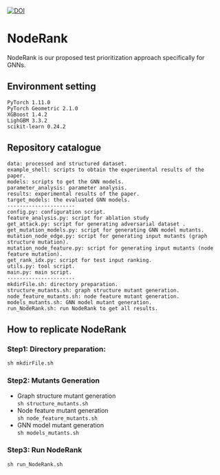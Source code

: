 [![DOI](https://zenodo.org/badge/DOI/10.5281/zenodo.10049979.svg)](https://doi.org/10.5281/zenodo.10049979)
# NodeRank
NodeRank is our proposed test prioritization approach specifically for GNNs.

## Environment setting
    PyTorch 1.11.0
    PyTorch Geometric 2.1.0
    XGBoost 1.4.2
    LighGBM 3.3.2
    scikit-learn 0.24.2

##  Repository catalogue
    data: processed and structured dataset.
    example_shell: scripts to obtain the experimental results of the paper. 
    models: scripts to get the GNN models.
    parameter_analysis: parameter analysis.
    results: experimental results of the paper.
    target_models: the evaluated GNN models.
    ----------------------
    config.py: configuration script.
    feature_analysis.py: script for ablation study 
    get_attack.py: script for generating adversarial dataset .
    get_mutation_models.py: script for generating GNN model mutants.
    mutation_node_edge.py: script for generating input mutants (graph structure mutation).
    mutation_node_feature.py: script for generating input mutants (node feature mutation).
    get_rank_idx.py: script for test input ranking.
    utils.py: tool script.
    main.py: main script.
    ----------------------
    mkdirFile.sh: directory preparation.
    structure_mutants.sh: graph structure mutant generation.
    node_feature_mutants.sh: node feature mutant generation.
    models_mutants.sh: GNN model mutant generation.
    run_NodeRank.sh: run NodeRank to get all results.

## How to replicate NodeRank
### Step1: Directory preparation:  
```sh mkdirFile.sh```

### Step2: Mutants Generation
- Graph structure mutant generation  
    ```sh structure_mutants.sh```
- Node feature mutant generation  
    ```sh node_feature_mutants.sh```
- GNN model mutant generation  
    ```sh models_mutants.sh```
### Step3: Run NodeRank  
```sh run_NodeRank.sh```